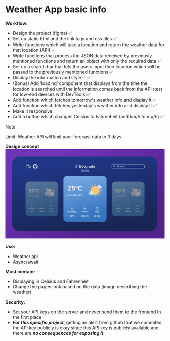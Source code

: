 # Weather App basic info
**Workflow:**
-	Design the project (figma) ✅
-	Set up static html and the link to js and css files ✅
-	Write functions which will take a location and return the weather data for that location (API) ✅
-	Write functions that process the JSON data received by previously mentioned functions and return an object with only the required data ✅
-	Set up a search bar that lets the users input their location which will be passed to the previously mentioned functions ✅
-	Display the information and style it ✅
-	(Bonus) Add ‘loading’ component that displays from the time the location is searched until the information comes back from the API (test for low-end devices with DevTools)✅
- Add function which fetches tomorrow's weather info and display it ✅
- Add function which fetches yesterday's weather info and display it ✅
- Make it responsive
- Add a button which changes Celsius to Fahrenheit (and km/h to mp/h) ✅

> [!NOTE]
> Limit: Weather API will limit your forecast data to 3 days

**Design concept**
![alt text](imgs/design.png)

**Use:**
-	Weather api
-	Async/await

**Must contain:**
-	Displaying in Celsius and Fahrenheit
-	Change the pages look based on the data (image describing the weather)

**Security:**
-	Set your API keys on the server and never send them to the frontend In the first place 
-	***For this specific project***, getting an alert from github that we commited the API key publicly is okay since this API key is publicly available and there are ***no consequences for exposing it***.
